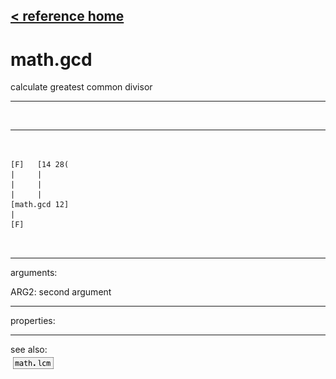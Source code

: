 [< reference home](index.html)
---

# math.gcd


calculate greatest common divisor

---

<br>


---


```


[F]   [14 28(
|     |
|     |
|     |
[math.gcd 12]
|
[F]

            
```

---
arguments:

ARG2: second argument<br>

---
properties:


---
see also:<br>
[![math.lcm](img/object_math.lcm.png)](math.lcm.html)
